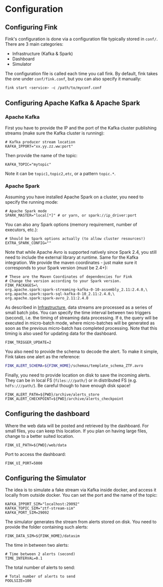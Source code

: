 # Configuration

## Configuring Fink

Fink's configuration is done via a configuration file typically stored in `conf/`.
There are 3 main categories:

- Infrastructure (Kafka & Spark)
- Dashboard
- Simulator

The configuration file is called each time you call fink. By default, fink takes the one under `conf/fink.conf`, but you can also specify it manually:

```bash
fink start <service> -c /path/to/myconf.conf
```

## Configuring Apache Kafka & Apache Spark

### Apache Kafka

First you have to provide the IP and the port of the Kafka cluster publishing streams (make sure the Kafka cluster is running):
```
# Kafka producer stream location
KAFKA_IPPORT="xx.yy.zz.ww:port"
```

Then provide the name of the topic:
```
KAFKA_TOPIC="mytopic"
```
Note it can be `topic1,topic2,etc`, or a pattern `topic.*`.

### Apache Spark

Assuming you have installed Apache Spark on a cluster, you need to specify the running mode:
```
# Apache Spark mode
SPARK_MASTER="local[*]" # or yarn, or spark://ip_driver:port
```

You can also any Spark options (memory requirement, number of executors, etc.):
```
# Should be Spark options actually (to allow cluster resources!)
EXTRA_SPARK_CONFIG=""
```

Note that while Apache Avro is supported natively since Spark 2.4, you still need to include the external library at runtime. Same for the Kafka integration. We provide the maven coordinates - just make sure it corresponds to your Spark version (must be 2.4+):
```
# These are the Maven Coordinates of dependencies for Fink
# Change the version according to your Spark version.
FINK_PACKAGES=\
org.apache.spark:spark-streaming-kafka-0-10-assembly_2.11:2.4.0,\
org.apache.spark:spark-sql-kafka-0-10_2.11:2.4.0,\
org.apache.spark:spark-avro_2.11:2.4.0
```

As described in [Infrastructure](infrastructure.md), data streams are processed as a series of small batch jobs. You can specify the time interval between two triggers (second), i.e. the timing of streaming data processing. If `0`, the query will be executed in micro-batch mode, where micro-batches will be generated as soon as the previous micro-batch has completed processing. Note that this timing is also used for updating data for the dashboard.
```
FINK_TRIGGER_UPDATE=2
```

You also need to provide the schema to decode the alert. To make it simple,
Fink takes one alert as the reference:
```bash
FINK_ALERT_SCHEMA=${FINK_HOME}/schemas/template_schema_ZTF.avro
```

Finally, you need to provide location on disk to save the incoming alerts.
They can be in local FS (`files:///path/`) or in distributed FS (e.g. `hdfs:///path/`). Be careful though to have enough disk space!
```
FINK_ALERT_PATH=${PWD}/archive/alerts_store
FINK_ALERT_CHECKPOINT=${PWD}/archive/alerts_checkpoint
```

## Configuring the dashboard

Where the web data will be posted and retrieved by the dashboard.
For small files, you can keep this location. If you plan on having large files, change to a better suited location.
```
FINK_UI_PATH=${PWD}/web/data
```

Port to access the dashboard:
```
FINK_UI_PORT=5000
```

## Configuring the Simulator

The idea is to simulate a fake stream via Kafka inside docker, and access it locally from outside docker. You can set the port and the name of the topic:
```
KAFKA_IPPORT_SIM="localhost:29092"
KAFKA_TOPIC_SIM="ztf-stream-sim"
KAFKA_PORT_SIM=29092
```

The simulator generates the stream from alerts stored on disk. You need to
provide the folder containing such alerts:
```
FINK_DATA_SIM=${FINK_HOME}/datasim
```

The time in between two alerts:
```
# Time between 2 alerts (second)
TIME_INTERVAL=0.1
```

The total number of alerts to send:
```
# Total number of alerts to send
POOLSIZE=100
```
